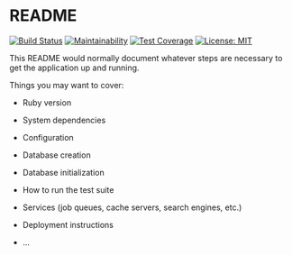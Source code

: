 # README

[![Build Status](https://travis-ci.org/ramonsantos/finances.svg?branch=master)](https://travis-ci.org/ramonsantos/finances)
[![Maintainability](https://api.codeclimate.com/v1/badges/db90ecff0ae3a8718b6d/maintainability)](https://codeclimate.com/github/ramonsantos/finances/maintainability)
[![Test Coverage](https://api.codeclimate.com/v1/badges/db90ecff0ae3a8718b6d/test_coverage)](https://codeclimate.com/github/ramonsantos/finances/test_coverage)
[![License: MIT](https://img.shields.io/badge/License-MIT-blue.svg)](https://opensource.org/licenses/MIT)

This README would normally document whatever steps are necessary to get the
application up and running.

Things you may want to cover:

* Ruby version

* System dependencies

* Configuration

* Database creation

* Database initialization

* How to run the test suite

* Services (job queues, cache servers, search engines, etc.)

* Deployment instructions

* ...
